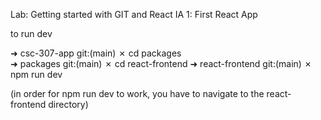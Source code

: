 Lab: Getting started with GIT and React
IA 1: First React App

to run dev

➜  csc-307-app git:(main) ✗ cd packages      
➜  packages git:(main) ✗ cd react-frontend
➜  react-frontend git:(main) ✗ npm run dev 

(in order for npm run dev to work, you have to navigate to the react-frontend directory)